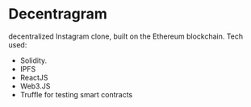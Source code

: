 # Decentragram
decentralized Instagram clone, built on the Ethereum blockchain. 
Tech used: 
- Solidity.
- IPFS 
- ReactJS
- Web3.JS 
- Truffle for testing smart contracts
